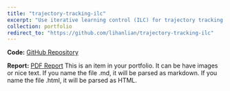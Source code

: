 ```yaml
---
title: "trajectory-tracking-ilc"
excerpt: "Use iterative learning control (ILC) for trajectory tracking task with the existence of model mismatch. MPC is also used for comparison. [[Report]](/files/report-trajectory-tracking-ilc.pdf)<br/><img src='/images/project-trajectory-tracking-ilc.png'>"
collection: portfolio
redirect_to: "https://github.com/lihanlian/trajectory-tracking-ilc"
---
```

**Code:** [GitHub Repository](https://github.com/lihanlian/trajectory-tracking-ilc)

**Report:** [PDF Report](file/paper1.pdf)
This is an item in your portfolio. It can be have images or nice text. If you name the file .md, it will be parsed as markdown. If you name the file .html, it will be parsed as HTML. 

